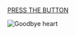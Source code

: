 [PRESS THE BUTTON](https://lucietyc.myportfolio.com)

![Goodbye heart](https://user-images.githubusercontent.com/79570985/140936494-0f515a39-9d7c-4991-873b-a6113d9fea8b.png)



